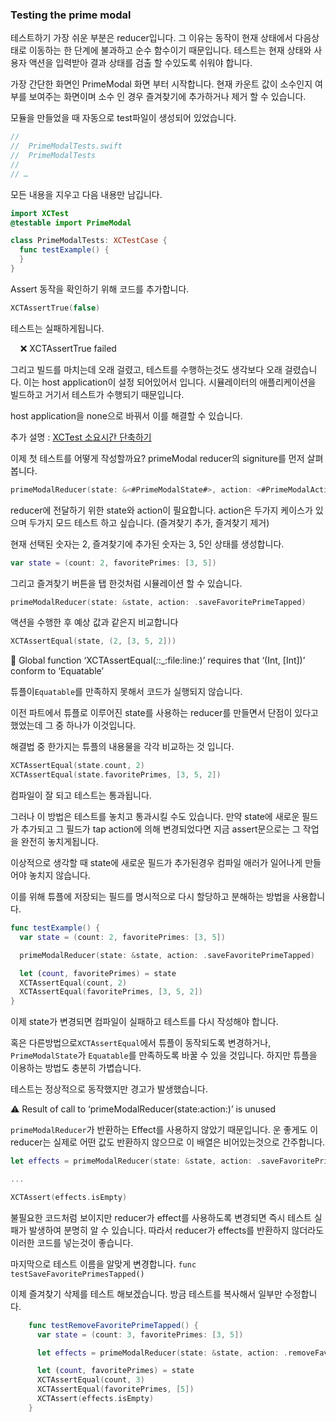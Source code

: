 ### Testing the prime modal

 테스트하기 가장 쉬운 부분은 reducer입니다. 그 이유는 동작이 현재 상태에서 다음상태로 이동하는 한 단계에 불과하고 순수 함수이기 때문입니다. 테스트는 현재 상태와 사용자 액션을 입력받아 결과 상태를 검출 할 수있도록 쉬워야 합니다.

 가장 간단한 화면인 PrimeModal 화면 부터 시작합니다. 현재 카운트 값이 소수인지 여부를 보여주는 화면이며 소수 인 경우 즐겨찾기에 추가하거나 제거 할 수 있습니다.

 모듈을 만들었을 때 자동으로 test파일이 생성되어 있었습니다.

```swift
//
//  PrimeModalTests.swift
//  PrimeModalTests
//
// …
```

모든 내용을 지우고 다음 내용만 남깁니다.

```swift
import XCTest
@testable import PrimeModal

class PrimeModalTests: XCTestCase {
  func testExample() {
  }
}
```

Assert 동작을 확인하기 위해 코드를 추가합니다.

```swift
XCTAssertTrue(false)
```

테스트는 실패하게됩니다. 

    ❌ XCTAssertTrue failed

 그리고 빌드를 마치는데 오래 걸렸고, 테스트를 수행하는것도 생각보다 오래 걸렸습니다. 이는 host application이 설정 되어있어서 입니다. 시뮬레이터의 애플리케이션을 빌드하고 거기서 테스트가 수행되기 때문입니다.

 host application을 none으로 바꿔서 이를 해결할 수 있습니다.

추가 설명 :  [XCTest 소요시간 단축하기](https://soojin.ro/blog/application-library-test)

이제 첫 테스트를 어떻게 작성할까요? primeModal reducer의 signiture를 먼저 살펴봅니다.

```swift
primeModalReducer(state: &<#PrimeModalState#>, action: <#PrimeModalAction#>)
```

reducer에 전달하기 위한 state와 action이 필요합니다. action은 두가지 케이스가 있으며 두가지 모드 테스트 하고 싶습니다. (즐겨찾기 추가, 즐겨찾기 제거)

현재 선택된 숫자는 2, 즐겨찾기에 추가된 숫자는 3, 5인 상태를 생성합니다.

```swift
var state = (count: 2, favoritePrimes: [3, 5])
```

그리고 즐겨찾기 버튼을 탭 한것처럼 시뮬레이션 할 수 있습니다.

```swift
primeModalReducer(state: &state, action: .saveFavoritePrimeTapped)
```

액션을 수행한 후 예상 값과 같은지 비교합니다

```swift
XCTAssertEqual(state, (2, [3, 5, 2]))
```

 🛑 Global function ‘XCTAssertEqual(*:*:_:file:line:)’ requires that ‘(Int, [Int])’ conform to ‘Equatable’

튜플이`Equatable`를 만족하지 못해서 코드가 실행되지 않습니다.

 이전 파트에서 튜플로 이루어진 state를 사용하는 reducer를 만들면서 단점이 있다고 했었는데 그 중 하나가 이것입니다.



해결법 중 한가지는 튜플의 내용물을 각각 비교하는 것 입니다.

```swift
XCTAssertEqual(state.count, 2)
XCTAssertEqual(state.favoritePrimes, [3, 5, 2])
```

컴파일이 잘 되고 테스트는 통과됩니다.



 그러나 이 방법은 테스트를 놓치고 통과시킬 수도 있습니다. 만약 state에 새로운 필드가 추가되고 그 필드가 tap action에 의해 변경되었다면 지금 assert문으로는 그 작업을 완전히 놓치게됩니다.

 이상적으로 생각할 때 state에 새로운 필드가 추가된경우 컴파일 애러가 일어나게 만들어야 놓치지 않습니다.



이를 위해 튜플에 저장되는 필드를 명시적으로 다시 할당하고 분해하는 방법을 사용합니다.

```swift
func testExample() {
  var state = (count: 2, favoritePrimes: [3, 5])

  primeModalReducer(state: &state, action: .saveFavoritePrimeTapped)

  let (count, favoritePrimes) = state
  XCTAssertEqual(count, 2)
  XCTAssertEqual(favoritePrimes, [3, 5, 2])
}
```

이제 state가 변경되면 컴파일이 실패하고 테스트를 다시 작성해야 합니다.



 혹은 다른방법으로`XCTAssertEqual`에서 튜플이 동작되도록 변경하거나, `PrimeModalState`가 `Equatable`를 만족하도록 바꿀 수 있을 것입니다. 하지만 튜플을 이용하는 방법도 충분히 가볍습니다.



테스트는 정상적으로 동작했지만 경고가 발생했습니다.

⚠️ Result of call to ‘primeModalReducer(state:action:)’ is unused

`primeModalReducer`가 반환하는 Effect를 사용하지 않았기 때문입니다. 운 좋게도 이 reducer는 실제로 어떤 값도 반환하지 않으므로 이 배열은 비어있는것으로 간주합니다.

```swift
let effects = primeModalReducer(state: &state, action: .saveFavoritePrimeTapped)

...

XCTAssert(effects.isEmpty)
```

 불필요한 코드처럼 보이지만 reducer가 effect를 사용하도록 변경되면 즉시 테스트 실패가 발생하여 분명히 알 수 있습니다. 따라서 reducer가 effects를 반환하지 않더라도 이러한 코드를 넣는것이 좋습니다.

마지막으로 테스트 이름을 알맞게 변경합니다. `func  testSaveFavoritePrimesTapped() `



이제 즐겨찾기 삭제를 테스트 해보겠습니다. 방금 테스트를 복사해서 일부만 수정합니다.

```swift
    func testRemoveFavoritePrimeTapped() {
      var state = (count: 3, favoritePrimes: [3, 5])

      let effects = primeModalReducer(state: &state, action: .removeFavoritePrimeTapped)

      let (count, favoritePrimes) = state
      XCTAssertEqual(count, 3)
      XCTAssertEqual(favoritePrimes, [5])
      XCTAssert(effects.isEmpty)
    }
```



